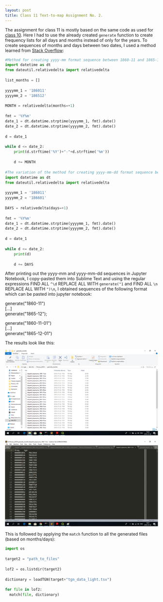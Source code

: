 ```yaml
---
layout: post
title: Class 11 Text-to-map Assignment No. 2.
---
```


The assignment for class 11 is mostly based on the same code as used for [class 10](https://sebestyenhompot.github.io/2019-05-30-text_to_map/).
Here I had to use the already created `generate` function to create frequency lists for all days and months instead of only for the years.
To create sequences of months and days between two dates, I used a method learned from [Stack Overflow](https://stackoverflow.com/questions/28042298/how-to-generate-a-range-of-yyyymm-values?lq=1):
```python
#Method for creating yyyy-mm format sequence between 1860-11 and 1865-12:
import datetime as dt
from dateutil.relativedelta import relativedelta

list_months = []

yyyymm_1 = '186011'
yyyymm_2 = '186512'

MONTH = relativedelta(months=+1)

fmt = '%Y%m'
date_1 = dt.datetime.strptime(yyyymm_1, fmt).date()
date_2 = dt.datetime.strptime(yyyymm_2, fmt).date()

d = date_1

while d <= date_2:
    print(d.strftime('%Y')+"-"+d.strftime('%m'))
    
    d += MONTH

#The variation of the method for creating yyyy-mm-dd format sequence between 1860-11-01 and 1866-01-01:
import datetime as dt
from dateutil.relativedelta import relativedelta

yyyymm_1 = '186011'
yyyymm_2 = '186601'

DAYS = relativedelta(days=+1)

fmt = '%Y%m'
date_1 = dt.datetime.strptime(yyyymm_1, fmt).date()
date_2 = dt.datetime.strptime(yyyymm_2, fmt).date()

d = date_1

while d <= date_2:
    print(d)

    d += DAYS
```
After printing out the yyyy-mm and yyyy-mm-dd sequences in Jupyter Notebook, I copy-pasted them into Sublime Text and using the regular expressions
FIND ALL `^\d` REPLACE ALL WITH `generate("1` and FIND ALL `\n` REPLACE ALL WITH `")\n`, I obtained sequences of the following format which can be pasted into jupyter notebook:

generate("1860-11")  
[...]  
generate("1865-12");  

generate("1860-11-01")  
[...]  
generate("1865-12-01")  

The results look like this:  

![](/img/generate1.png)  

![](/img/generate2.png)  

This is followed by applying the `match` function to all the generated files (based on months/days):
```python
import os

target2 = "path_to_files"

lof2 = os.listdir(target2)

dictionary = loadTGN(target+"tgn_data_light.tsv")

for file in lof2:
  match(file, dictionary)
```



